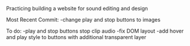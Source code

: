 Practicing building a website for sound editing and design

Most Recent Commit:
-change play and stop buttons to images

To do:
-play and stop buttons stop clip audio
-fix DOM layout
-add hover and play style to buttons
with additional transparent layer